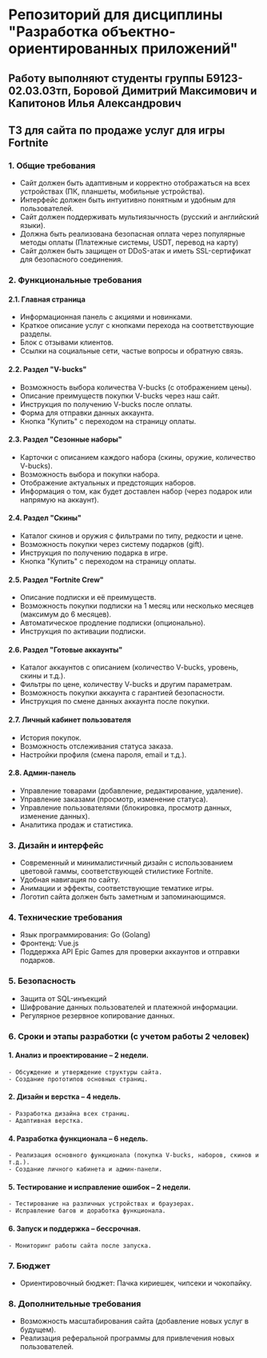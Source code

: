 # Репозиторий для дисциплины "Разработка объектно-ориентированных приложений"

## Работу выполняют студенты группы Б9123-02.03.03тп, Боровой Димитрий Максимович и Капитонов Илья Александрович

## ТЗ для сайта по продаже услуг для игры Fortnite

### 1. Общие требования
   
  - Сайт должен быть адаптивным и корректно отображаться на всех устройствах (ПК, планшеты, мобильные устройства).
  - Интерфейс должен быть интуитивно понятным и удобным для пользователей.
  - Сайт должен поддерживать мультиязычность (русский и английский языки).
  - Должна быть реализована безопасная оплата через популярные методы оплаты (Платежные системы, USDT, перевод на карту)
  - Сайт должен быть защищен от DDoS-атак и иметь SSL-сертификат для безопасного соединения.

### 2. Функциональные требования

  #### 2.1. Главная страница
  - Информационная панель с акциями и новинками.
  - Краткое описание услуг с кнопками перехода на соответствующие разделы.
  - Блок с отзывами клиентов.
  - Ссылки на социальные сети, частые вопросы и обратную связь.

  #### 2.2. Раздел "V-bucks"
  - Возможность выбора количества V-bucks (с отображением цены).
  - Описание преимуществ покупки V-bucks через наш сайт.
  - Инструкция по получению V-bucks после оплаты.
  - Форма для отправки данных аккаунта.
  - Кнопка "Купить" с переходом на страницу оплаты.

  #### 2.3. Раздел "Сезонные наборы"
  - Карточки с описанием каждого набора (скины, оружие, количество V-bucks).
  - Возможность выбора и покупки набора.
  - Отображение актуальных и предстоящих наборов.
  - Информация о том, как будет доставлен набор (через подарок или напрямую на аккаунт).

  #### 2.4. Раздел "Скины"
  - Каталог скинов и оружия с фильтрами по типу, редкости и цене.
  - Возможность покупки через систему подарков (gift).
  - Инструкция по получению подарка в игре.
  - Кнопка "Купить" с переходом на страницу оплаты.

  #### 2.5. Раздел "Fortnite Crew"
  - Описание подписки и её преимуществ.
  - Возможность покупки подписки на 1 месяц или несколько месяцев (максимум до 6 месяцев).
  - Автоматическое продление подписки (опционально).
  - Инструкция по активации подписки.

  #### 2.6. Раздел "Готовые аккаунты"
  - Каталог аккаунтов с описанием (количество V-bucks, уровень, скины и т.д.).
  - Фильтры по цене, количеству V-bucks и другим параметрам.
  - Возможность покупки аккаунта с гарантией безопасности.
  - Инструкция по смене данных аккаунта после покупки.

  #### 2.7. Личный кабинет пользователя
  - История покупок.
  - Возможность отслеживания статуса заказа.
  - Настройки профиля (смена пароля, email и т.д.).

  #### 2.8. Админ-панель
  - Управление товарами (добавление, редактирование, удаление).
  - Управление заказами (просмотр, изменение статуса).
  - Управление пользователями (блокировка, просмотр данных, изменение данных).
  - Аналитика продаж и статистика.

### 3. Дизайн и интерфейс
  - Современный и минималистичный дизайн с использованием цветовой гаммы, соответствующей стилистике Fortnite.
  - Удобная навигация по сайту.
  - Анимации и эффекты, соответствующие тематике игры.
  - Логотип сайта должен быть заметным и запоминающимся.

### 4. Технические требования
  - Язык программирования: Go (Golang)
  - Фронтенд: Vue.js
  - Поддержка API Epic Games для проверки аккаунтов и отправки подарков.

### 5. Безопасность
  - Защита от SQL-инъекций
  - Шифрование данных пользователей и платежной информации.
  - Регулярное резервное копирование данных.

### 6. Сроки и этапы разработки (с учетом работы 2 человек)
   
  #### 1. Анализ и проектирование – 2 недели.
    - Обсуждение и утверждение структуры сайта.
    - Создание прототипов основных страниц.

  #### 2. Дизайн и верстка – 4 недель.
    - Разработка дизайна всех страниц.
    - Адаптивная верстка.

  #### 4. Разработка функционала – 6 недель.
    - Реализация основного функционала (покупка V-bucks, наборов, скинов и т.д.).
    - Создание личного кабинета и админ-панели.

  #### 5. Тестирование и исправление ошибок – 2 недели.
    - Тестирование на различных устройствах и браузерах.
    - Исправление багов и доработка функционала.

  #### 6. Запуск и поддержка – бессрочная.
    - Мониторинг работы сайта после запуска.

### 7. Бюджет
   
  - Ориентировочный бюджет: Пачка кириешек, чипсеки и чокопайку.

### 8. Дополнительные требования
    
  - Возможность масштабирования сайта (добавление новых услуг в будущем).
  - Реализация реферальной программы для привлечения новых пользователей.
